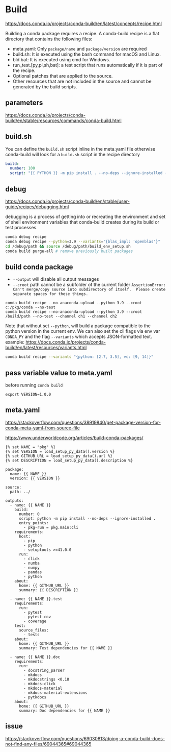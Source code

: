 <!-- {% raw %} -->
# Build

https://docs.conda.io/projects/conda-build/en/latest/concepts/recipe.html

Building a conda package requires a recipe. A conda-build recipe is a flat directory that contains the following files:
- meta.yaml: Only `package/name` and `package/version` are required
- build.sh: It is executed using the bash command for macOS and Linux.
- bld.bat: It is executed using cmd for Windows.
- run_test.[py,pl,sh,bat]: a test script that runs automatically if it is part of the recipe.
- Optional patches that are applied to the source.
- Other resources that are not included in the source and cannot be generated by the build scripts.

## parameters
https://docs.conda.io/projects/conda-build/en/stable/resources/commands/conda-build.html

## build.sh
You can define the `build.sh` script inline in the meta.yaml file otherwise conda-build will look for a `build.sh` script in the recipe directory 
```yaml
build:
  number: 100
  script: "{{ PYTHON }} -m pip install . --no-deps --ignore-installed --no-cache-dir -vvv"
```

## debug
https://docs.conda.io/projects/conda-build/en/stable/user-guide/recipes/debugging.html

debugging is a process of getting into or recreating the environment and set of shell environment variables 
that conda-build creates during its build or test processes.
```sh
conda debug recipe
conda debug recipe --python=3.9 --variants="{blas_impl: 'openblas'}"
cd /debug/path && source /debug/path/build_env_setup.sh
conda build purge-all # remove previously built packages
```

## build conda package
- `--output` will disable all output messages
- `--croot` path cannot be a subfolder of the current folder
  `AssertionError: Can't merge/copy source into subdirectory of itself.  Please create separate spaces for these things.`
```
conda build recipe --no-anaconda-upload --python 3.9 --croot c:/pkg/conda --no-test
conda build recipe --no-anaconda-upload --python 3.9 --croot /build/path --no-test --channel ch1 --channel ch2
```
Note that without set `--python`, will build a package compatible to the python version in the current env. 
We can also set the cli flags via env var `CONDA_PY` and the flag `--variants` which accepts JSON-formatted text.
example: https://docs.conda.io/projects/conda-build/en/latest/resources/variants.html
```sh
conda build recipe --variants "{python: [2.7, 3.5], vc: [9, 14]}"
```

## pass variable value to meta.yaml
before running `conda build`
```
export VERSION=1.0.0
```

## meta.yaml
https://stackoverflow.com/questions/38919840/get-package-version-for-conda-meta-yaml-from-source-file

https://www.underworldcode.org/articles/build-conda-packages/
```
{% set NAME = "pkg" %}
{% set VERSION = load_setup_py_data().version %}
{% set GITHUB_URL = load_setup_py_data().url %}
{% set DESCRIPTION = load_setup_py_data().description %}

package:
  name: {{ NAME }}
  version: {{ VERSION }}

source:
  path: ../

outputs:
  - name: {{ NAME }}
    build:
      number: 0
      script: python -m pip install --no-deps --ignore-installed .
      entry_points:
        - pkg-run = pkg.main:cli
    requirements:
      host:
        - pip
        - python
        - setuptools >=41.0.0
      run:
        - click
        - numba
        - numpy
        - pandas
        - python
    about:
      home: {{ GITHUB_URL }}
      summary: {{ DESCRIPTION }}

  - name: {{ NAME }}.test
    requirements:
      run:
        - pytest
        - pytest-cov
        - coverage
    test:
      source_files:
        - tests
    about:
      home: {{ GITHUB_URL }}
      summary: Test dependencies for {{ NAME }}

  - name: {{ NAME }}.doc
    requirements:
      run:
        - docstring_parser
        - mkdocs
        - mkdocstrings <0.18
        - mkdocs-click
        - mkdocs-material
        - mkdocs-material-extensions
        - pytkdocs
    about:
      home: {{ GITHUB_URL }}
      summary: Doc dependencies for {{ NAME }}
```

<!-- {% endraw %} -->

## issue
https://stackoverflow.com/questions/69030813/doing-a-conda-build-does-not-find-any-files/69044365#69044365
